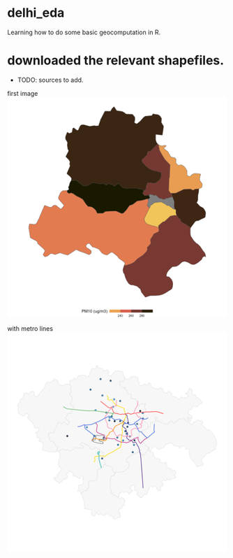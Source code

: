 # delhi_eda

Learning how to do some basic geocomputation in R.

# downloaded the relevant shapefiles.

- TODO: sources to add.

first image
![image](img/delhi_pm10.png)

with metro lines
![image](img/dmrc_ncr.png)
